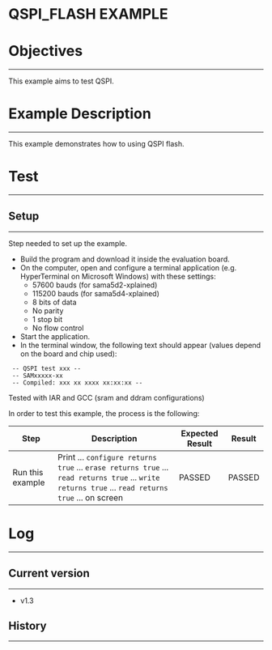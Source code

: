 QSPI_FLASH EXAMPLE
============

# Objectives
------------
This example aims to test QSPI.


# Example Description
---------------------
This example demonstrates how to using QSPI flash.


# Test
------

## Setup
--------
Step needed to set up the example.

* Build the program and download it inside the evaluation board.
* On the computer, open and configure a terminal application (e.g. HyperTerminal
 on Microsoft Windows) with these settings:
	- 57600 bauds (for sama5d2-xplained)
	- 115200 bauds (for sama5d4-xplained)
	- 8 bits of data
	- No parity
	- 1 stop bit
	- No flow control
* Start the application.
* In the terminal window, the following text should appear (values depend on the
 board and chip used):
```
 -- QSPI test xxx --
 -- SAMxxxxx-xx
 -- Compiled: xxx xx xxxx xx:xx:xx --
```

Tested with IAR and GCC (sram and ddram configurations)

In order to test this example, the process is the following:

Step | Description | Expected Result | Result
-----|-------------|-----------------|-------
Run this example | Print ... `configure returns true` ... `erase returns true` ... `read returns true` ... `write returns true` ... `read returns true` ... on screen | PASSED | PASSED


# Log
------

## Current version
--------
 - v1.3

## History
--------
